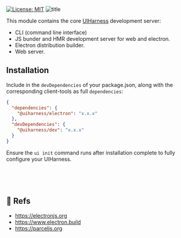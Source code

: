 [![License: MIT](https://img.shields.io/badge/License-MIT-green.svg)](https://opensource.org/licenses/MIT)
![title](https://user-images.githubusercontent.com/185555/52250333-3be36880-295c-11e9-8314-238744e14d79.png)


This module contains the core [UIHarness](https://uiharness.com) development server:

- CLI (command line interface)
- JS bunder and HMR development server for web and electron.
- Electron distribution builder.
- Web server.

## Installation

Include in the `devDependencies` of your package.json, along with the corresponding client-tools as full `dependencies`:

```json
{
  "dependencies": {
    "@uiharness/electron": "x.x.x"
  },
  "devDependencies": {
    "@uiharness/dev": "x.x.x"
  }
}
```

Ensure the `ui init` command runs after installation complete to fully configure your UIHarness.




<p>&nbsp;</p>
<p>&nbsp;</p>

## 🔗 Refs
- https://electronjs.org
- https://www.electron.build
- https://parceljs.org

<p>&nbsp;</p>

